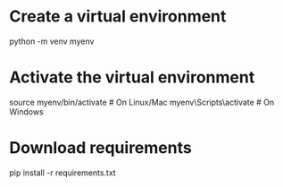 # Create a virtual environment

python -m venv myenv

# Activate the virtual environment

source myenv/bin/activate # On Linux/Mac
myenv\Scripts\activate # On Windows

# Download requirements

pip install -r requirements.txt
